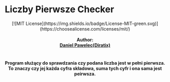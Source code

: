 
# Liczby Pierwsze Checker 
<div align=center>
[![MIT License](https://img.shields.io/badge/License-MIT-green.svg)](https://choosealicense.com/licenses/mit/)
</div>

<br />

<div align=center>
<div align=>
<b> Author: <br/> <a href="https://github.com/Diratix" target="_blank">Daniel Pawelec(Diratix)<a/>
<div/>
<div/>

#

Program służący do sprawdzania czy podana liczba jest w pełni pierwsza. To znaczy czy jej każda cyfra składowa, suma tych cyfr i ona sama jest peirwsza.

